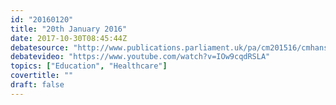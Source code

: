 ```yaml
---
id: "20160120"
title: "20th January 2016"
date: 2017-10-30T08:45:44Z
debatesource: "http://www.publications.parliament.uk/pa/cm201516/cmhansrd/cm160120/debtext/160120-0001.htm#160120-0001.htm_spnew63"
debatevideo: "https://www.youtube.com/watch?v=IOw9cqdRSLA"
topics: ["Education", "Healthcare"]
covertitle: ""
draft: false
---
```


